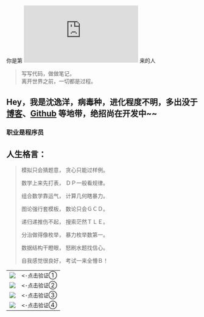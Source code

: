 你是第
![](http://cc.amazingcounters.com/counter.php?i=3225958&c=9678187)
来的人

> 写写代码，做做笔记，  
> 离开世界之前，一切都是过程。

## Hey，我是沈逸洋，病毒种，进化程度不明，多出没于[博客](https://billyiloveyou.blog.luogu.org)、[Github](http://github.com/FangKeyou) 等地带，绝招尚在开发中~~

### 职业是程序员

## 人生格言：

>模拟只会猜题意， 贪心只能过样例。
>
>数学上来先打表， ＤＰ一般看规律。
>
>组合数学靠运气， 计算几何瞎暴力。
>
>图论强行套模板， 数论只会ＧＣＤ。
>
>递归递推伤不起， 搜索茫然ＴＬＥ。
>
>分治做得像枚举， 暴力枚举数第一。
>
>数据结构干瞪眼， 怒刷水题找信心。
>
>自我感觉很良好， 考试一来全懵Ｂ！
>

|  |  |
| -----------: | -----------: |
| [![](https://cdn.luogu.org/upload/pic/9334.png)](http://generals.io/) | `<-点击验证`① |
| [![](https://cdn.luogu.org/upload/pic/9334.png)](http://nope.io/) | `<-点击验证`② |
| [![](https://cdn.luogu.org/upload/pic/9334.png)](http://slay.one/) | `<-点击验证`③ |
| [![](https://cdn.luogu.org/upload/pic/9334.png)](http://paper.io/) | `<-点击验证`④ |

